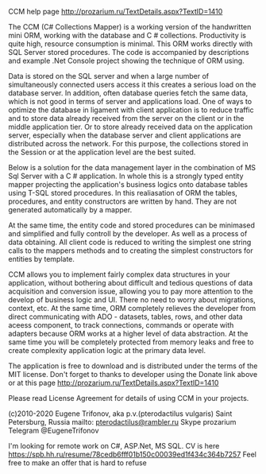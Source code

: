 CCM help page http://prozarium.ru/TextDetails.aspx?TextID=1410

The CCM (C# Collections Mapper) is a working version of the handwritten mini ORM, working with the database and C # collections. Productivity is quite high, resource consumption is minimal. This ORM works directly with SQL Server stored procedures. The code is accompanied by descriptions and example .Net Console project showing the technique of ORM using.

Data is stored on the SQL server and when a large number of simultaneously connected users access it this creates a serious load on the database server. In addition, often database queries fetch the same data, which is not good in terms of server and applications load. One of ways to optimize the database in ligament with client application is to reduce traffic and to store data already received from the server on the client or in the middle application tier. Or to store already received data on the application server, especially when the database server and client applications are distributed across the network. For this purpose, the collections stored in the Session or at the application level are the best suited.

Below is a solution for the data management layer in the combination of MS Sql Server with a C # application. In whole this is a strongly typed entity mapper projecting the application's business logics onto database tables using T-SQL stored procedures. In this realiasation of ORM the tables, procedures, and entity constructors are written by hand. They are not generated automatically by a mapper. 

At the same time, the entity code and stored procedures can be minimased and simplified and fully controll by the developer. As well as a process of data obtaining.
All client code is reduced to writing the simplest one string calls to the mappers methods and to creating the simplest constructors for entities by template.

CCM allows you to implement fairly complex data structures in your application, without bothering about difficult and tedious questions of data acquisition and conversion issue, allowing you to pay more attention to the develop of business logic and UI. There no need to worry about migrations, context, etc. At the same time, ORM completely relieves the developer from direct communicating with ADO - datasets, tables,  rows, and other data aceess component, to track connections, commands or operate with adapters because ORM works at a higher level of data abstraction. At the same time you will be completely protected from memory leaks and free to create complexity application logic at the primary data level. 

The application is free to download and is distributed under the terms of the MIT license. Don't forget to thanks to developer using the Donate link above or at this page http://prozarium.ru/TextDetails.aspx?TextID=1410

Please read License Agreement for details of using CCM in your projects.

(c)2010-2020 Eugene Trifonov, 
aka p.v.(pterodactilus vulgaris)
Saint Petersburg, Russia
mailto: pterodactilus@rambler.ru
Skype prozarium
Telegram @EugeneTrifonov

I'm looking for remote work on C#, ASP.Net, MS SQL. 
CV is here https://spb.hh.ru/resume/78cedb6fff01b150c00039ed1f434c364b7257
Feel free to make an offer that is hard to refuse
